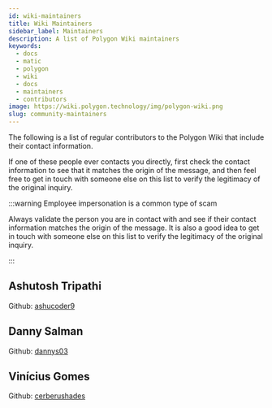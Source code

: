 ```yaml
---
id: wiki-maintainers
title: Wiki Maintainers
sidebar_label: Maintainers
description: A list of Polygon Wiki maintainers
keywords:
  - docs
  - matic
  - polygon
  - wiki
  - docs
  - maintainers
  - contributors
image: https://wiki.polygon.technology/img/polygon-wiki.png
slug: community-maintainers
---
```


The following is a list of regular contributors to the Polygon Wiki that include
their contact information.

If one of these people ever contacts you directly, first check the contact
information to see that it matches the origin of the message, and then feel free
to get in touch with someone else on this list to verify the legitimacy of the original
inquiry.

:::warning Employee impersonation is a common type of scam

Always validate the person you are in contact with and see if
their contact information matches the origin of the message.
It is also a good idea to get in touch with someone
else on this list to verify the legitimacy of the original inquiry.

:::

## Ashutosh Tripathi

Github: [ashucoder9](https://github.com/ashucoder9)

## Danny Salman

Github: [dannys03](https://github.com/DannyS03)

## Vinícius Gomes

Github: [cerberushades](https://github.com/cerberushades)
